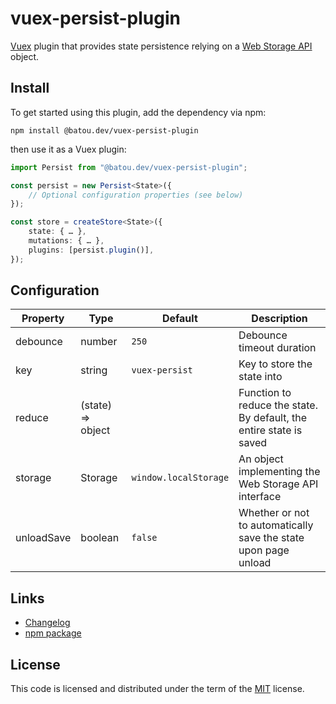 vuex-persist-plugin
===================

[Vuex](https://vuex.vuejs.org/) plugin that provides state persistence relying
on a [Web Storage API](https://developer.mozilla.org/en-US/docs/Web/API/Storage)
object.

Install
-------

To get started using this plugin, add the dependency via npm:

```shell
npm install @batou.dev/vuex-persist-plugin
```

then use it as a Vuex plugin:

```typescript
import Persist from "@batou.dev/vuex-persist-plugin";

const persist = new Persist<State>({
    // Optional configuration properties (see below)
});

const store = createStore<State>({
    state: { … },
    mutations: { … },
    plugins: [persist.plugin()],
});
```

Configuration
-------------

| Property   | Type              | Default               | Description                                                         |
| ---------- | ----------------- | --------------------- | ------------------------------------------------------------------- |
| debounce   | number            | `250`                 | Debounce timeout duration                                           |
| key        | string            | `vuex-persist`        | Key to store the state into                                         |
| reduce     | (state) => object |                       | Function to reduce the state. By default, the entire state is saved |
| storage    | Storage           | `window.localStorage` | An object implementing the Web Storage API interface                |
| unloadSave | boolean           | `false`               | Whether or not to automatically save the state upon page unload     |

Links
-----

* [Changelog](https://github.com/vbatoufflet/vuex-persist-plugin/blob/master/CHANGELOG.md)
* [npm package](https://www.npmjs.com/package/@batou.dev/vuex-persist-plugin)

License
-------

This code is licensed and distributed under the term of the
[MIT](https://opensource.org/licenses/MIT) license.
